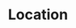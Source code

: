 ---
title: Location
tags: ["location", "pin", "map", "place", "coordinates", "geolocation", "position", "find"]
icon: location
svg: '<svg xmlns="http://www.w3.org/2000/svg" width="24" height="24" fill="none" viewBox="0 0 24 24" stroke-width="1.5" stroke-linecap="round" stroke-linejoin="round" stroke="currentColor"><path d="M12.56 20.82a.96.96 0 0 1-1.12 0C6.611 17.378 1.486 10.298 6.667 5.182A7.6 7.6 0 0 1 12 3c2 0 3.919.785 5.333 2.181 5.181 5.116.056 12.196-4.773 15.64"/><path d="M12 12a2 2 0 1 0 0-4 2 2 0 0 0 0 4"/></svg>'
---